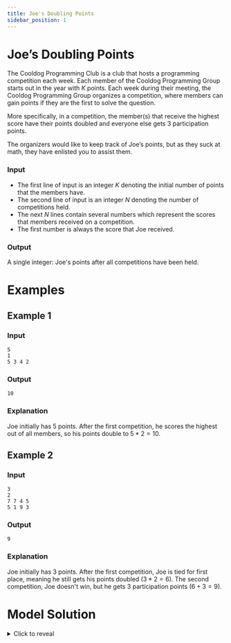 ```yaml
---
title: Joe's Doubling Points
sidebar_position: 1
---
```


# Joe’s Doubling Points

The Cooldog Programming Club is a club that hosts a programming competition each week. Each member of the Cooldog Programming Group starts out in the year with $K$ points. Each week during their meeting, the Cooldog Programming Group organizes a competition, where members can gain points if they are the first to solve the question.

More specifically, in a competition, the member(s) that receive the highest score have their points doubled and everyone else gets $3$ participation points.

The organizers would like to keep track of Joe’s points, but as they suck at math, they have enlisted you to assist them.

### Input

- The first line of input is an integer $K$ denoting the initial number of points that the members have.
- The second line of input is an integer $N$ denoting the number of competitions held.
- The next $N$ lines contain several numbers which represent the scores that members received on a competition.
- The first number is always the score that Joe received.

### Output

A single integer: Joe's points after all competitions have been held.

# Examples

## Example 1

### Input

```
5
1
5 3 4 2
```

### Output

```
10
```

### Explanation

Joe initially has $5$ points. After the first competition, he scores the highest out of all members, so his points double to $5 * 2 = 10$.

## Example 2

### Input

```
3
2
7 7 4 5
5 1 9 3
```

### Output

```
9
```

### Explanation

Joe initially has $3$ points. After the first competition, Joe is tied for first place, meaning he still gets his points doubled ($3 * 2 = 6$). The second competition, Joe doesn't win, but he gets $3$ participation points ($6 + 3 = 9$).

# Model Solution

<details><summary>Click to reveal</summary>
<p>

Joe's points double iff there were no members that scored higher than him; in other words, iff the number of points Joe received is the maximum score.
Based on this insight, we can construct the following solution, which utilizes the `max()` function to obtain the maximum value in a list.

```py
k = int(input())
n = int(input())
for _ in range(n):
	scores = list(map(int, input().split()))
	if scores[0] == max(scores):
		k *= 2
	else:
		k += 3
print(k)
```

:::tip Using `map` to parse input

`map` is a built-in function that applies a transformation to its input.

The following programs are roughly equivalent:

**Using `map()`**

```py
strs = ["1", "2", "3", "4", "5"]
ints = map(int, strs)
# ints = [1, 2, 3, 4, 5]
```

**Using a loop**

```py
strs = ["1", "2", "3", "4", "5"]
ints = []
for s in strs:
	ints.append(int(s))
# ints = [1, 2, 3, 4, 5]
```

In this case, we use it to succinctly parse the input scores, by splitting the input by whitespace and then using the `int()` conversion function to cast each item to an integer.

:::

</p>
</details>
